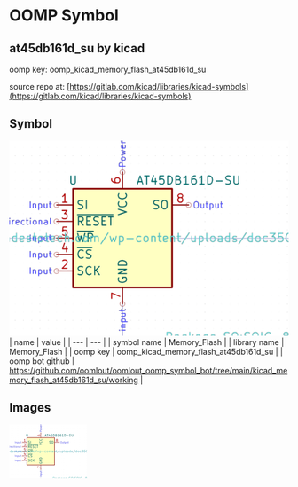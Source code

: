 # OOMP Symbol  
## at45db161d_su  by kicad  
  
oomp key: oomp_kicad_memory_flash_at45db161d_su  
  
source repo at: [https://gitlab.com/kicad/libraries/kicad-symbols](https://gitlab.com/kicad/libraries/kicad-symbols)  
## Symbol  
  
[![working.png](working_600.png)](working.png)  
| name | value | 
| --- | --- | 
| symbol name | Memory_Flash | 
| library name | Memory_Flash | 
| oomp key | oomp_kicad_memory_flash_at45db161d_su | 
| oomp bot github | https://github.com/oomlout/oomlout_oomp_symbol_bot/tree/main/kicad_memory_flash_at45db161d_su/working | 
## Images  
  
[![working.png](working_140.png)](working.png)  
